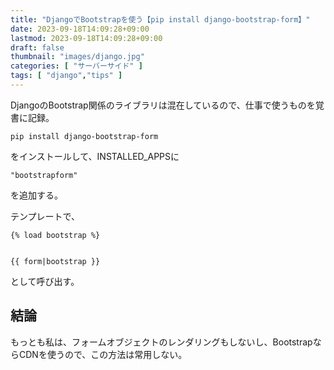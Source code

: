 ```yaml
---
title: "DjangoでBootstrapを使う【pip install django-bootstrap-form】"
date: 2023-09-18T14:09:28+09:00
lastmod: 2023-09-18T14:09:28+09:00
draft: false
thumbnail: "images/django.jpg"
categories: [ "サーバーサイド" ]
tags: [ "django","tips" ]
---
```



DjangoのBootstrap関係のライブラリは混在しているので、仕事で使うものを覚書に記録。

```
pip install django-bootstrap-form
```
をインストールして、INSTALLED_APPSに

```
"bootstrapform"
```
を追加する。


テンプレートで、

```
{% load bootstrap %}


{{ form|bootstrap }}
```

として呼び出す。 


## 結論

もっとも私は、フォームオブジェクトのレンダリングもしないし、BootstrapならCDNを使うので、この方法は常用しない。

